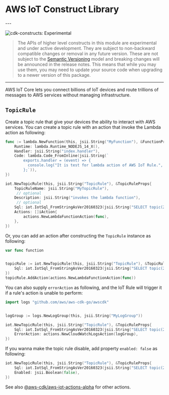 # AWS IoT Construct Library

<!--BEGIN STABILITY BANNER-->---


![cdk-constructs: Experimental](https://img.shields.io/badge/cdk--constructs-experimental-important.svg?style=for-the-badge)

> The APIs of higher level constructs in this module are experimental and under active development.
> They are subject to non-backward compatible changes or removal in any future version. These are
> not subject to the [Semantic Versioning](https://semver.org/) model and breaking changes will be
> announced in the release notes. This means that while you may use them, you may need to update
> your source code when upgrading to a newer version of this package.

---
<!--END STABILITY BANNER-->

AWS IoT Core lets you connect billions of IoT devices and route trillions of
messages to AWS services without managing infrastructure.

## `TopicRule`

Create a topic rule that give your devices the ability to interact with AWS services.
You can create a topic rule with an action that invoke the Lambda action as following:

```go
func := lambda.NewFunction(this, jsii.String("MyFunction"), &FunctionProps{
	Runtime: lambda.Runtime_NODEJS_14_X(),
	Handler: jsii.String("index.handler"),
	Code: lambda.Code_FromInline(jsii.String(`
	    exports.handler = (event) => {
	      console.log("It is test for lambda action of AWS IoT Rule.", event);
	    };`)),
})

iot.NewTopicRule(this, jsii.String("TopicRule"), &TopicRuleProps{
	TopicRuleName: jsii.String("MyTopicRule"),
	 // optional
	Description: jsii.String("invokes the lambda function"),
	 // optional
	Sql: iot.IotSql_FromStringAsVer20160323(jsii.String("SELECT topic(2) as device_id, timestamp() as timestamp FROM 'device/+/data'")),
	Actions: []iAction{
		actions.NewLambdaFunctionAction(func),
	},
})
```

Or, you can add an action after constructing the `TopicRule` instance as following:

```go
var func function


topicRule := iot.NewTopicRule(this, jsii.String("TopicRule"), &TopicRuleProps{
	Sql: iot.IotSql_FromStringAsVer20160323(jsii.String("SELECT topic(2) as device_id, timestamp() as timestamp FROM 'device/+/data'")),
})
topicRule.AddAction(actions.NewLambdaFunctionAction(func))
```

You can also supply `errorAction` as following,
and the IoT Rule will trigger it if a rule's action is unable to perform:

```go
import logs "github.com/aws/aws-cdk-go/awscdk"


logGroup := logs.NewLogGroup(this, jsii.String("MyLogGroup"))

iot.NewTopicRule(this, jsii.String("TopicRule"), &TopicRuleProps{
	Sql: iot.IotSql_FromStringAsVer20160323(jsii.String("SELECT topic(2) as device_id, timestamp() as timestamp FROM 'device/+/data'")),
	ErrorAction: actions.NewCloudWatchLogsAction(logGroup),
})
```

If you wanna make the topic rule disable, add property `enabled: false` as following:

```go
iot.NewTopicRule(this, jsii.String("TopicRule"), &TopicRuleProps{
	Sql: iot.IotSql_FromStringAsVer20160323(jsii.String("SELECT topic(2) as device_id, timestamp() as timestamp FROM 'device/+/data'")),
	Enabled: jsii.Boolean(false),
})
```

See also [@aws-cdk/aws-iot-actions-alpha](https://docs.aws.amazon.com/cdk/api/v2/docs/aws-iot-actions-alpha-readme.html) for other actions.
